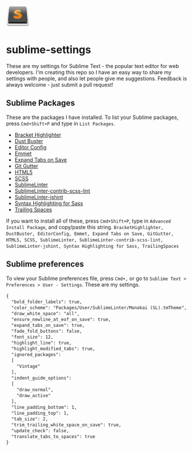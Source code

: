 ![Sublime Text](./sublime-text-icon.png "Sublime Text")

# sublime-settings
These are my settings for Sublime Text - the popular text editor for web developers. I'm creating this repo so I have an easy way to share my settings with people, and also let people give me suggestions.
Feedback is always welcome - just submit a pull request!

## Sublime Packages
These are the packages I have installed. To list your Sublime packages, press `Cmd+Shift+P` and type in `List Packages`.
* [Bracket Highlighter](https://packagecontrol.io/packages/BracketHighlighter)
* [Dust Buster](https://packagecontrol.io/packages/DustBuster)
* [Editor Config](https://packagecontrol.io/packages/EditorConfig)
* [Emmet](https://packagecontrol.io/packages/Emmet)
* [Expand Tabs on Save](https://packagecontrol.io/packages/Expand%20Tabs%20on%20Save)
* [Git Gutter](https://packagecontrol.io/packages/GitGutter)
* [HTML5](https://packagecontrol.io/packages/HTML5)
* [SCSS](https://packagecontrol.io/packages/SCSS)
* [SublimeLinter](https://packagecontrol.io/packages/SublimeLinter)
* [SublimeLinter-contrib-scss-lint](https://packagecontrol.io/packages/SublimeLinter-contrib-scss-lint)
* [SublimeLinter-jshint](https://packagecontrol.io/packages/SublimeLinter-jshint)
* [Syntax Highlighting for Sass](https://packagecontrol.io/packages/Syntax%20Highlighting%20for%20Sass)
* [Trailing Spaces](https://packagecontrol.io/packages/TrailingSpaces)

If you want to install all of these, press `Cmd+Shift+P`, type in `Advanced Install Package`, and copy/paste this string.
`BracketHighlighter, DustBuster, EditorConfig, Emmet, Expand Tabs on Save, GitGutter, HTML5, SCSS, SublimeLinter, SublimeLinter-contrib-scss-lint, SublimeLinter-jshint, Syntax Highlighting for Sass, TrailingSpaces`

## Sublime preferences
To view your Sublime preferences file, press `Cmd+,` or go to `Sublime Text > Preferences > User - Settings`. These are my settings.
```
{
  "bold_folder_labels": true,
  "color_scheme": "Packages/User/SublimeLinter/Monokai (SL).tmTheme",
  "draw_white_space": "all",
  "ensure_newline_at_eof_on_save": true,
  "expand_tabs_on_save": true,
  "fade_fold_buttons": false,
  "font_size": 12,
  "highlight_line": true,
  "highlight_modified_tabs": true,
  "ignored_packages":
  [
    "Vintage"
  ],
  "indent_guide_options":
  [
    "draw_normal",
    "draw_active"
  ],
  "line_padding_bottom": 1,
  "line_padding_top": 1,
  "tab_size": 2,
  "trim_trailing_white_space_on_save": true,
  "update_check": false,
  "translate_tabs_to_spaces": true
}
```
